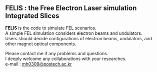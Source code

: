 FELIS : the Free Electron Laser simulation Integrated Slices
-------------------------

      
   
<strong>FELIS</strong> is the code to simulate FEL scenarios.   
   A simple FEL simulation considers electron beams and undulators.   
   Users should decide configurations of electron beams, undulators, and other magnet optical components.   





Please contact me if any problems and questions.   
I deeply welcome any collaborations with your researches.   
   e-mail : mh0309@postech.ac.kr
